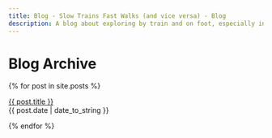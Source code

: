 ```yaml
---
title: Blog - Slow Trains Fast Walks (and vice versa) - Blog
description: A blog about exploring by train and on foot, especially in Málaga province
---
```


# Blog Archive

{% for post in site.posts %}
  <p><a href="{{ post.url }}">{{ post.title }}</a><br>
  {{ post.date | date_to_string }}</p>
{% endfor %}
